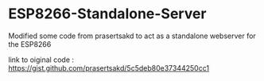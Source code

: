ESP8266-Standalone-Server
=========================

Modified some code from prasertsakd to act as a standalone webserver for the ESP8266

link to oiginal code : https://gist.github.com/prasertsakd/5c5deb80e37344250cc1
